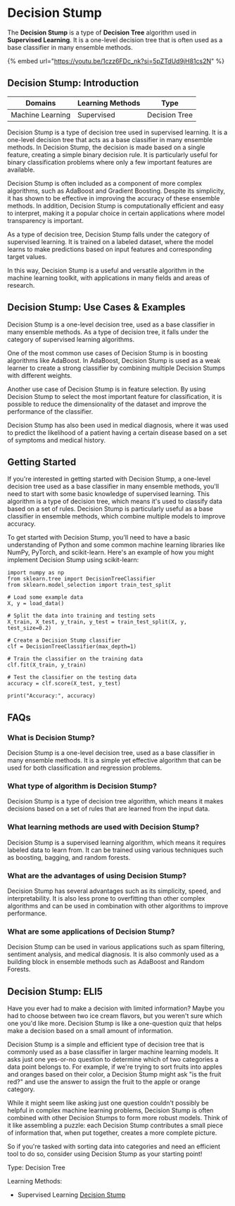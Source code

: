 # Decision Stump

The **Decision Stump** is a type of **Decision Tree** algorithm used in **Supervised Learning**. It is a one-level decision tree that is often used as a base classifier in many ensemble methods.

{% embed url="https://youtu.be/1czz6FDc_nk?si=5pZTdUd9jH81cs2N" %}

## Decision Stump: Introduction

| Domains          | Learning Methods | Type          |
| ---------------- | ---------------- | ------------- |
| Machine Learning | Supervised       | Decision Tree |

Decision Stump is a type of decision tree used in supervised learning. It is a one-level decision tree that acts as a base classifier in many ensemble methods. In Decision Stump, the decision is made based on a single feature, creating a simple binary decision rule. It is particularly useful for binary classification problems where only a few important features are available.

Decision Stump is often included as a component of more complex algorithms, such as AdaBoost and Gradient Boosting. Despite its simplicity, it has shown to be effective in improving the accuracy of these ensemble methods. In addition, Decision Stump is computationally efficient and easy to interpret, making it a popular choice in certain applications where model transparency is important.

As a type of decision tree, Decision Stump falls under the category of supervised learning. It is trained on a labeled dataset, where the model learns to make predictions based on input features and corresponding target values.

In this way, Decision Stump is a useful and versatile algorithm in the machine learning toolkit, with applications in many fields and areas of research.

## Decision Stump: Use Cases & Examples

Decision Stump is a one-level decision tree, used as a base classifier in many ensemble methods. As a type of decision tree, it falls under the category of supervised learning algorithms.

One of the most common use cases of Decision Stump is in boosting algorithms like AdaBoost. In AdaBoost, Decision Stump is used as a weak learner to create a strong classifier by combining multiple Decision Stumps with different weights.

Another use case of Decision Stump is in feature selection. By using Decision Stump to select the most important feature for classification, it is possible to reduce the dimensionality of the dataset and improve the performance of the classifier.

Decision Stump has also been used in medical diagnosis, where it was used to predict the likelihood of a patient having a certain disease based on a set of symptoms and medical history.

## Getting Started

If you're interested in getting started with Decision Stump, a one-level decision tree used as a base classifier in many ensemble methods, you'll need to start with some basic knowledge of supervised learning. This algorithm is a type of decision tree, which means it's used to classify data based on a set of rules. Decision Stump is particularly useful as a base classifier in ensemble methods, which combine multiple models to improve accuracy.

To get started with Decision Stump, you'll need to have a basic understanding of Python and some common machine learning libraries like NumPy, PyTorch, and scikit-learn. Here's an example of how you might implement Decision Stump using scikit-learn:

```
import numpy as np
from sklearn.tree import DecisionTreeClassifier
from sklearn.model_selection import train_test_split

# Load some example data
X, y = load_data()

# Split the data into training and testing sets
X_train, X_test, y_train, y_test = train_test_split(X, y, test_size=0.2)

# Create a Decision Stump classifier
clf = DecisionTreeClassifier(max_depth=1)

# Train the classifier on the training data
clf.fit(X_train, y_train)

# Test the classifier on the testing data
accuracy = clf.score(X_test, y_test)

print("Accuracy:", accuracy)

```

## FAQs

### What is Decision Stump?

Decision Stump is a one-level decision tree, used as a base classifier in many ensemble methods. It is a simple yet effective algorithm that can be used for both classification and regression problems.

### What type of algorithm is Decision Stump?

Decision Stump is a type of decision tree algorithm, which means it makes decisions based on a set of rules that are learned from the input data.

### What learning methods are used with Decision Stump?

Decision Stump is a supervised learning algorithm, which means it requires labeled data to learn from. It can be trained using various techniques such as boosting, bagging, and random forests.

### What are the advantages of using Decision Stump?

Decision Stump has several advantages such as its simplicity, speed, and interpretability. It is also less prone to overfitting than other complex algorithms and can be used in combination with other algorithms to improve performance.

### What are some applications of Decision Stump?

Decision Stump can be used in various applications such as spam filtering, sentiment analysis, and medical diagnosis. It is also commonly used as a building block in ensemble methods such as AdaBoost and Random Forests.

## Decision Stump: ELI5

Have you ever had to make a decision with limited information? Maybe you had to choose between two ice cream flavors, but you weren't sure which one you'd like more. Decision Stump is like a one-question quiz that helps make a decision based on a small amount of information.

Decision Stump is a simple and efficient type of decision tree that is commonly used as a base classifier in larger machine learning models. It asks just one yes-or-no question to determine which of two categories a data point belongs to. For example, if we're trying to sort fruits into apples and oranges based on their color, a Decision Stump might ask "is the fruit red?" and use the answer to assign the fruit to the apple or orange category.

While it might seem like asking just one question couldn't possibly be helpful in complex machine learning problems, Decision Stump is often combined with other Decision Stumps to form more robust models. Think of it like assembling a puzzle: each Decision Stump contributes a small piece of information that, when put together, creates a more complete picture.

So if you're tasked with sorting data into categories and need an efficient tool to do so, consider using Decision Stump as your starting point!

Type: Decision Tree

Learning Methods:

* Supervised Learning [Decision Stump](https://serp.ai/decision-stump/)
